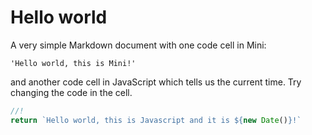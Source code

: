 # Hello world

A very simple Markdown document with one code cell in Mini:

```mini
'Hello world, this is Mini!'
```

and another code cell in JavaScript which tells us the current time. Try changing the code in the cell.

```js
//!
return `Hello world, this is Javascript and it is ${new Date()}!`
```
